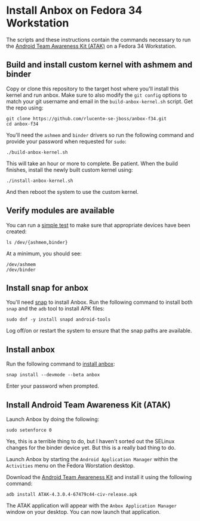 # Install Anbox on Fedora 34 Workstation
The scripts and these instructions contain the commands necessary
to run the [Android Team Awareness Kit (ATAK)](https://www.civtak.org/)
on a Fedora 34 Workstation.

## Build and install custom kernel with ashmem and binder
Copy or clone this repository to the target host where you'll install
this kernel and run anbox. Make sure to also modify the `git config`
options to match your git username and email in the `build-anbox-kernel.sh`
script. Get the repo using:

    git clone https://github.com/rlucente-se-jboss/anbox-f34.git
    cd anbox-f34

You'll need the `ashmem` and `binder` drivers so run the following
command and provide your password when requested for `sudo`:

    ./build-anbox-kernel.sh

This will take an hour or more to complete. Be patient. When the
build finishes, install the newly built custom kernel using:

    ./install-anbox-kernel.sh

And then reboot the system to use the custom kernel.

## Verify modules are available
You can run a [simple test](https://docs.anbox.io/userguide/install.html#install-kernel-modules)
to make sure that appropriate devices have been created:

    ls /dev/{ashmem,binder}

At a minimum, you should see:

    /dev/ashmem
    /dev/binder

## Install snap for anbox
You'll need [snap](https://snapcraft.io/install/snap-store/fedora)
to install Anbox. Run the following command to install both `snap`
and the `adb` tool to install APK files:

    sudo dnf -y install snapd android-tools

Log off/on or restart the system to ensure that the snap paths are
available.

## Install anbox
Run the following command to [install anbox](https://docs.anbox.io/userguide/install.html#install-the-anbox-snap):

    snap install --devmode --beta anbox

Enter your password when prompted.

## Install Android Team Awareness Kit (ATAK)
Launch Anbox by doing the following:

    sudo setenforce 0

Yes, this is a terrible thing to do, but I haven't sorted out the
SELinux changes for the binder device yet. But this is a really bad
thing to do.

Launch Anbox by starting the `Android Application Manager` within
the `Activities` menu on the Fedora Worstation desktop.

Download the [Android Team Awareness Kit](https://d1n17y91d2yw11.cloudfront.net/dist/ATAK-4.3.0.4-67479c44-civ-release.apk)
and install it using the following command:

    adb install ATAK-4.3.0.4-67479c44-civ-release.apk

The ATAK application will appear with the `Anbox Application Manager`
window on your desktop. You can now launch that application.
